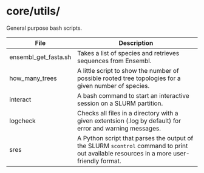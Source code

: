 # core/utils/

General purpose bash scripts.

| File | Description | 
| ------ | ----------- |
| ensembl_get_fasta.sh | Takes a list of species and retrieves sequences from Ensembl. |
| how_many_trees | A little script to show the number of possible rooted tree topologies for a given number of species. |
| interact | A bash command to start an interactive session on a SLURM partition. |
| logcheck | Checks all files in a directory with a given extentsion (.log by default) for error and warning messages. |
| sres | A Python script that parses the output of the SLURM `scontrol` command to print out available resources in a more user-friendly format. |

